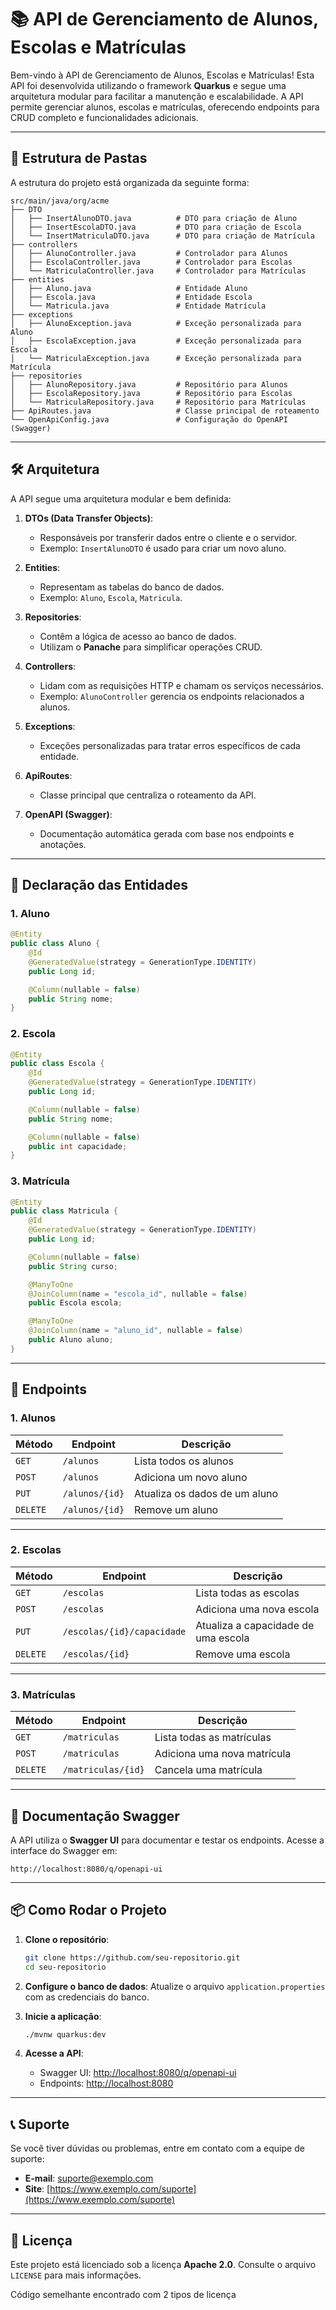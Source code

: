 # 📚 API de Gerenciamento de Alunos, Escolas e Matrículas

Bem-vindo à API de Gerenciamento de Alunos, Escolas e Matrículas! Esta API foi desenvolvida utilizando o framework **Quarkus** e segue uma arquitetura modular para facilitar a manutenção e escalabilidade. A API permite gerenciar alunos, escolas e matrículas, oferecendo endpoints para CRUD completo e funcionalidades adicionais.

---

## **📂 Estrutura de Pastas**

A estrutura do projeto está organizada da seguinte forma:

```plaintext
src/main/java/org/acme
├── DTO
│   ├── InsertAlunoDTO.java          # DTO para criação de Aluno
│   ├── InsertEscolaDTO.java         # DTO para criação de Escola
│   └── InsertMatriculaDTO.java      # DTO para criação de Matrícula
├── controllers
│   ├── AlunoController.java         # Controlador para Alunos
│   ├── EscolaController.java        # Controlador para Escolas
│   └── MatriculaController.java     # Controlador para Matrículas
├── entities
│   ├── Aluno.java                   # Entidade Aluno
│   ├── Escola.java                  # Entidade Escola
│   └── Matricula.java               # Entidade Matrícula
├── exceptions
│   ├── AlunoException.java          # Exceção personalizada para Aluno
│   ├── EscolaException.java         # Exceção personalizada para Escola
│   └── MatriculaException.java      # Exceção personalizada para Matrícula
├── repositories
│   ├── AlunoRepository.java         # Repositório para Alunos
│   ├── EscolaRepository.java        # Repositório para Escolas
│   └── MatriculaRepository.java     # Repositório para Matrículas
├── ApiRoutes.java                   # Classe principal de roteamento
└── OpenApiConfig.java               # Configuração do OpenAPI (Swagger)
```

---

## **🛠️ Arquitetura**

A API segue uma arquitetura modular e bem definida:

1. **DTOs (Data Transfer Objects)**:

    - Responsáveis por transferir dados entre o cliente e o servidor.
    - Exemplo: `InsertAlunoDTO` é usado para criar um novo aluno.

2. **Entities**:

    - Representam as tabelas do banco de dados.
    - Exemplo: `Aluno`, `Escola`, `Matricula`.

3. **Repositories**:

    - Contêm a lógica de acesso ao banco de dados.
    - Utilizam o **Panache** para simplificar operações CRUD.

4. **Controllers**:

    - Lidam com as requisições HTTP e chamam os serviços necessários.
    - Exemplo: `AlunoController` gerencia os endpoints relacionados a alunos.

5. **Exceptions**:

    - Exceções personalizadas para tratar erros específicos de cada entidade.

6. **ApiRoutes**:

    - Classe principal que centraliza o roteamento da API.

7. **OpenAPI (Swagger)**:
    - Documentação automática gerada com base nos endpoints e anotações.

---

## **📘 Declaração das Entidades**

### **1. Aluno**

```java
@Entity
public class Aluno {
    @Id
    @GeneratedValue(strategy = GenerationType.IDENTITY)
    public Long id;

    @Column(nullable = false)
    public String nome;
}
```

### **2. Escola**

```java
@Entity
public class Escola {
    @Id
    @GeneratedValue(strategy = GenerationType.IDENTITY)
    public Long id;

    @Column(nullable = false)
    public String nome;

    @Column(nullable = false)
    public int capacidade;
}
```

### **3. Matrícula**

```java
@Entity
public class Matricula {
    @Id
    @GeneratedValue(strategy = GenerationType.IDENTITY)
    public Long id;

    @Column(nullable = false)
    public String curso;

    @ManyToOne
    @JoinColumn(name = "escola_id", nullable = false)
    public Escola escola;

    @ManyToOne
    @JoinColumn(name = "aluno_id", nullable = false)
    public Aluno aluno;
}
```

---

## **🚀 Endpoints**

### **1. Alunos**

| Método   | Endpoint       | Descrição                     |
| -------- | -------------- | ----------------------------- |
| `GET`    | `/alunos`      | Lista todos os alunos         |
| `POST`   | `/alunos`      | Adiciona um novo aluno        |
| `PUT`    | `/alunos/{id}` | Atualiza os dados de um aluno |
| `DELETE` | `/alunos/{id}` | Remove um aluno               |

---

### **2. Escolas**

| Método   | Endpoint                   | Descrição                           |
| -------- | -------------------------- | ----------------------------------- |
| `GET`    | `/escolas`                 | Lista todas as escolas              |
| `POST`   | `/escolas`                 | Adiciona uma nova escola            |
| `PUT`    | `/escolas/{id}/capacidade` | Atualiza a capacidade de uma escola |
| `DELETE` | `/escolas/{id}`            | Remove uma escola                   |

---

### **3. Matrículas**

| Método   | Endpoint           | Descrição                   |
| -------- | ------------------ | --------------------------- |
| `GET`    | `/matriculas`      | Lista todas as matrículas   |
| `POST`   | `/matriculas`      | Adiciona uma nova matrícula |
| `DELETE` | `/matriculas/{id}` | Cancela uma matrícula       |

---

## **📘 Documentação Swagger**

A API utiliza o **Swagger UI** para documentar e testar os endpoints. Acesse a interface do Swagger em:

```
http://localhost:8080/q/openapi-ui
```

---

## **📦 Como Rodar o Projeto**

1. **Clone o repositório**:

   ```bash
   git clone https://github.com/seu-repositorio.git
   cd seu-repositorio
   ```

2. **Configure o banco de dados**:
   Atualize o arquivo `application.properties` com as credenciais do banco.

3. **Inicie a aplicação**:

   ```bash
   ./mvnw quarkus:dev
   ```

4. **Acesse a API**:
    - Swagger UI: [http://localhost:8080/q/openapi-ui](http://localhost:8080/q/openapi-ui)
    - Endpoints: [http://localhost:8080](http://localhost:8080)

---

## **📞 Suporte**

Se você tiver dúvidas ou problemas, entre em contato com a equipe de suporte:

- **E-mail**: suporte@exemplo.com
- **Site**: [https://www.exemplo.com/suporte](https://www.exemplo.com/suporte)

---

## **📝 Licença**

Este projeto está licenciado sob a licença **Apache 2.0**. Consulte o arquivo `LICENSE` para mais informações.

Código semelhante encontrado com 2 tipos de licença
